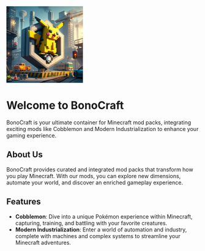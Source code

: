 <img src="https://github.com/Bono01Craft/.github/blob/main/profile/.images/bonocraft-logo.png" width="200">

# Welcome to BonoCraft

BonoCraft is your ultimate container for Minecraft mod packs, integrating exciting mods like Cobblemon and Modern Industrialization to enhance your gaming experience.

## About Us

BonoCraft provides curated and integrated mod packs that transform how you play Minecraft. With our mods, you can explore new dimensions, automate your world, and discover an enriched gameplay experience.

## Features

- **Cobblemon**: Dive into a unique Pokémon experience within Minecraft, capturing, training, and battling with your favorite creatures.
- **Modern Industrialization**: Enter a world of automation and industry, complete with machines and complex systems to streamline your Minecraft adventures.
